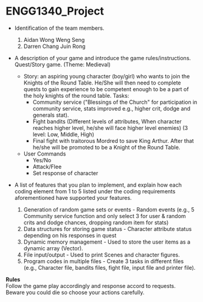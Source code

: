 # ENGG1340_Project

* Identification of the team members.
  1. Aidan Wong Weng Seng
  2. Darren Chang Juin Rong

* A description of your game and introduce the game rules/instructions.
  Quest/Story game. (Theme: Medieval)
  * Story: an aspiring young character (boy/girl) who wants to join the Knights of the Round Table. He/She will then need to complete quests to gain experience to be competent enough to be a part of the holy knights of the round table.
    Tasks:
    - Community service ("Blessings of the Church" for participation in community service, stats improved e.g., higher crit, dodge and generals stat).
    - Fight bandits (Different levels of attributes, When character reaches higher level, he/she will face higher level enemies) (3 level: Low, Middle, High)
    - Final fight with traitorous Mordred to save King Arthur. After that he/she will be promoted to be a Knight of the Round Table.
  * User Commands
    - Yes/No
    - Attack/Flee
    - Set response of character
* A list of features that you plan to implement, and explain how each coding element from 1 to 5 listed under the coding requirements aforementioned have supported your features.
  1. Generation of random game sets or events - Random events (e.g., 5 Community service function and only select 3 for user & random crits and dodge chances, dropping random item for stats)
  2. Data structures for storing game status - Character attribute status depending on his responses in quest
  3. Dynamic memory management - Used to store the user items as a dynamic array (Vector).
  4. File input/output - Used to print Scenes and character figures.
  5. Program codes in multiple files - Create 3 tasks in different files (e.g., Character file, bandits files, fight file, input file and printer file).

**Rules**\
  Follow the game play accordingly and response accord to requests.\
  Beware you could die so choose your actions carefully.

